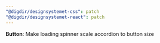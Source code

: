 ```yaml
---
"@digdir/designsystemet-css": patch
"@digdir/designsystemet-react": patch
---
```


**Button**: Make loading spinner scale accordion to button size
